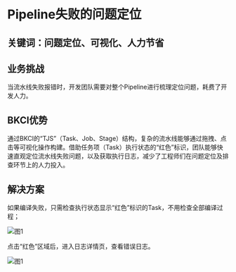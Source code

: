 # Pipeline失败的问题定位


## 关键词：问题定位、可视化、人力节省

## 业务挑战

当流水线失败报错时，开发团队需要对整个Pipeline进行梳理定位问题，耗费了开发人力。

## BKCI优势

通过BKCI的“TJS”（Task、Job、Stage）结构，复杂的流水线能够通过拖拽、点击等可视化操作构建。借助任务项（Task）执行状态的“红色”标识，团队能够快速直观定位流水线失败问题，以及获取执行日志，减少了工程师们在问题定位及排查环节上的人力投入。

## 解决方案

如果编译失败，只需检查执行状态显示“红色”标识的Task，不用检查全部编译过程；

![&#x56FE;1](../../../assets/scene-pipeline-failure-location-a.png)

点击“红色”区域后，进入日志详情页，查看错误日志。

![&#x56FE;1](../../../assets/scene-pipeline-failure-location-b.png)